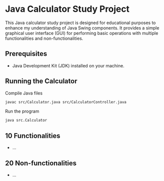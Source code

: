 # Java Calculator Study Project

This Java calculator study project is designed for educational purposes to enhance my understanding of Java Swing components. It provides a simple graphical user interface (GUI) for performing basic operations with multiple functionalities and non-functionalities.

## Prerequisites

- Java Development Kit (JDK) installed on your machine.

## Running the Calculator
Compile Java files
```bash
javac src/Calculator.java src/CalculatorController.java
```
Run the program
```bash
java src.Calculator
```

## 10 Functionalities
- ...

## 20 Non-functionalities
- ...

